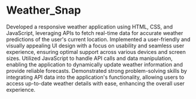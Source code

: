 # Weather_Snap
Developed a responsive weather application using HTML, CSS, and JavaScript, leveraging APIs to fetch real-time data for accurate weather predictions of the user's current location.
Implemented a user-friendly and visually appealing UI design with a focus on usability and seamless user experience, ensuring optimal support across various devices and screen sizes.
Utilized JavaScript to handle API calls and data manipulation, enabling the application to dynamically update weather information and provide reliable forecasts.
Demonstrated strong problem-solving skills by integrating API data into the application's functionality, allowing users to access up-to-date weather details with ease, enhancing the overall user experience.

